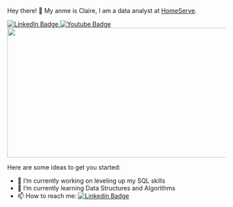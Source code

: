  Hey there! 👋 
  My anme is Claire, I am a data analyst at [HomeServe](https://www.homeserve.com/en-us/). 


<div id="badges">
  <a href="https://www.linkedin.com/in/claire9306/">
    <img src="https://img.shields.io/badge/LinkedIn-blue?style=for-the-badge&logo=linkedin&logoColor=white" alt="LinkedIn Badge"/>
  </a>
  <a href="https://www.youtube.com/channel/UCxZr1UPkwFrL3JjfxJDFTAg/playlists?view=50&sort=dd&shelf_id=1">
    <img src="https://img.shields.io/badge/YouTube-red?style=for-the-badge&logo=youtube&logoColor=white" alt="Youtube Badge"/>
  </a>
</div>

<img src="https://github.com/ckraft-bot&style=flat-square&color=blue" alt=""/>

<div align="center">
  <img src="https://media.giphy.com/media/LHZyixOnHwDDy/giphy.gif" width="600" height="300"/>
</div>

Here are some ideas to get you started:

- 🔭 I’m currently working on leveling up my SQL skills
- 🌱 I’m currently learning Data Structures and Algorithms
- 📫 How to reach me: [![Linkedin Badge](https://img.shields.io/badge/-Claire-blue?style=flat&logo=Linkedin&logoColor=white)](your-linkedin-url)



